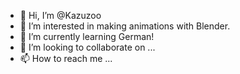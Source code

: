 - 👋 Hi, I’m @Kazuzoo
- 👀 I’m interested in making animations with Blender.
- 🌱 I’m currently learning German!
- 💞️ I’m looking to collaborate on ...
- 📫 How to reach me ...

<!---
Kazuzoo/Kazuzoo is a ✨ special ✨ repository because its `README.md` (this file) appears on your GitHub profile.
You can click the Preview link to take a look at your changes.
--->
